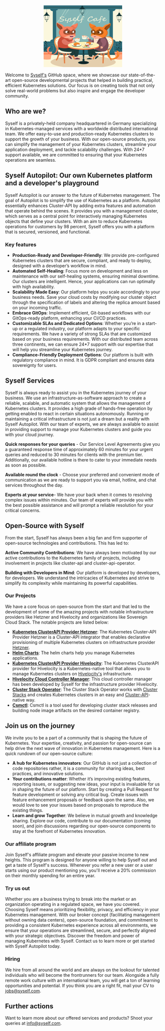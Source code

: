 <p align="center">
  <img src="https://github.com/Sayanta66/test-readme/blob/main/img/03-1.png" width="255" height="200" alt="Ory - open source security infrastructure" />
</p>

Welcome to [Syself's](https://syself.com/) GitHub space, where we showcase our state-of-the-art open-source developmental projects that helped in building practical, efficient Kubernetes solutions. Our focus is on creating tools that not only solve real-world problems but also inspire and engage the developer community. 

## Who are we?
Syself is a privately-held company headquartered in Germany specializing in Kubernetes-managed services with a worldwide distributed international team. We offer easy-to-use and production-ready Kubernetes clusters to support the growth of your business. With our open-source products, you can simplify the management of your Kubernetes clusters, streamline your application deployment, and tackle scalability challenges. With 24*7 support available, we are committed to ensuring that your Kubernetes operations are seamless. 

## Syself Autopilot: Our own Kubernetes platform and a developer's playground
Syself Autopilot is our answer to the future of Kubernetes management. The goal of Autopilot is to simplify the use of Kubernetes as a platform. Autopilot essentially enhances Cluster-API by adding extra features and automation that operate behind the scenes. It provides you with a management cluster, which serves as a central point for interactively managing Kubernetes objects that define your clusters. With an aim to reduce Kubernetes operations for customers by 98 percent, Syself offers you with a platform that is secured, versioned, and functional.  

### Key features

- **Production-Ready and Developer-Friendly**: We provide pre-configured Kubernetes clusters that are secure, compliant, and ready to deploy, designed with a developer’s workflow in mind.
- **Automated Self-Healing**: Focus more on development and less on maintenance with our self-healing systems, ensuring minimal downtime. Our clusters are intelligent. Hence, your applications can run optimally with high availability.
- **Scalability Made Easy**: Our platform helps you scale accordingly to your business needs. Save your cloud costs by modifying our cluster object through the specification of labels and altering the replica amount based on your incoming traffic. 
- **Embrace GitOps**: Implement efficient, Git-based workflows with our GitOps-ready platform, enhancing your CI/CD practices.
- **Customizable SLAs and Dedicated Options**: Whether you’re in a start-up or a regulated industry, our platform adapts to your specific requirements. We have a variety of strong SLAs that are customized based on your business requirements. With our distributed team across three continents, we can ensure 24*7 support with our expertise that will help you streamline your Kubernetes journey.
- **Compliance-Friendly Deployment Options**: Our platform is built with regulatory compliance in mind. It is GDPR compliant and ensures data sovereignty for users.

## Syself Services
Syself is always ready to assist you in the Kubernetes journey of your business. We use an infrastructure-as-software approach to create a reliable, scalable, and automatic system that allows the management of Kubernetes clusters. It provides a high grade of hands-free operation by getting enabled to react in certain situations autonomously. Running or maintaining a critical infrastructure is not just a dream but a reality with Syself Autopilot. With our team of experts, we are always available to assist in providing support to manage your Kubernetes clusters and guide you with your cloud journey.

**Quick responses for your queries** - Our Service Level Agreements give you a guaranteed response time of approximately 60 minutes for your urgent queries and reduced to 30 minutes for clients with the premium tier. Additionally, our available hotline is there to cater to your immediate needs as soon as possible.

**Available round the clock** - Choose your preferred and convenient mode of communication as we are ready to support you via email, hotline, and chat services throughout the day.

**Experts at your service**- We have your back when it comes to resolving complex issues within minutes. Our team of experts will provide you with the best possible assistance and will prompt a reliable resolution for your critical concerns.  

## Open-Source with Syself
From the start, Syself has always been a big fan and firm supporter of open-source technologies and contributions. This has led to:

**Active Community Contributions**: We have always been motivated by our active contributions to the Kubernetes family of projects, including involvement in projects like cluster-api and cluster-api-operator.

**Building with Developers in Mind**: Our platform is developed by developers, for developers. We understand the intricacies of Kubernetes and strive to simplify its complexity while maintaining its powerful capabilities.

### Our Projects
We have a core focus on open-source from the start and that led to the development of some of the amazing projects with notable infrastructure providers like Hetzner and Hivelocity and organizations like Sovereign Cloud Stack. The notable projects are listed below:
- **[Kubernetes ClusterAPI Provider Hetzner](https://github.com/syself/cluster-api-provider-hetzner)**: The Kubernetes Cluster-API Provider Hetzner is a Cluster-API integrator that enables declarative provisioning of multiple Kubernetes clusters on infrastructure provider [Hetzner](https://hetzner.cloud/).
- **[Helm Charts](https://github.com/syself/charts)**: The helm charts help you manage Kubernetes applications.
- **[Kubernetes ClusterAPI Provider Hivelocity](https://github.com/hivelocity/cluster-api-provider-hivelocity)**: The Kubernetes ClusterAPI provider for Hivelocity is a Kubernetes-native tool that allows you to manage Kubernetes clusters on [Hivelocity's](https://www.hivelocity.net/) infrastructure.
- **[Hivelocity Cloud Controller Manager](https://github.com/hivelocity/hivelocity-cloud-controller-manager)**: This cloud controller manager has been developed by Syself for the infrastructure provider Hivelocity.
- **[Cluster Stack Operator](https://github.com/SovereignCloudStack/cluster-stack-operator)**: The Cluster Stack Operator works with [Cluster Stacks](https://github.com/SovereignCloudStack/cluster-stacks) and creates Kubernetes clusters in an easy and [Cluster-API](https://github.com/kubernetes-sigs/cluster-api)-native way.
- **[Csmctl](https://github.com/SovereignCloudStack/csmctl)**: Csmctl is a tool used for developing cluster stack releases and building node image artifacts on the desired container registry.

## Join us on the journey
We invite you to be a part of a community that is shaping the future of Kubernetes. Your expertise, creativity, and passion for open-source can help drive the next wave of innovation in Kubernetes management. Here is a quick rundown of our open-source culture: 
* **A hub for Kubernetes innovators**: Our GitHub is not just a collection of code repositories rather, it is a community for sharing ideas, best practices, and innovative solutions.
* **Your contributions matter**: Whether it’s improving existing features, reporting issues, or suggesting new ideas, your input is invaluable for us in shaping the future of our platform. Start by creating a Pull Request for feature development or solving any critical bug. Create issues with feature enhancement proposals or feedback upon the same. Also, we would love to see your issues based on proposals to reproduce the existing things.  
* **Learn and grow Together**: We believe in mutual growth and knowledge sharing. Explore our code, contribute to our documentation (coming soon), and join discussions regarding our open-source components to stay at the forefront of Kubernetes innovation.

### Our affiliate program
Join Syself's affiliate program and elevate your passive income to new heights. This program is designed for anyone willing to help Syself out and get a taste of Syself's success. Whenever you refer a new user or a user starts using our product mentioning you, you'll receive a 20% commission on their monthly spending for an entire year.

### Try us out
Whether you are a business trying to break into the market or an organization operating in a regulated space, we have you covered. Choosing Syself means prioritizing flexibility, privacy, and efficiency in your Kubernetes management. With our broker concept (facilitating management without owning data centers), open-source foundation, and commitment to providing a consistent Kubernetes experience across all environments, we ensure that your operations are streamlined, secure, and perfectly aligned with your strategic objectives. Discover the freedom and power of managing Kubernetes with Syself. Contact us to learn more or get started with Syself Autopilot today.

### Hiring
We hire from all around the world and are always on the lookout for talented individuals who will become the frontrunners for our team. Alongside a fully remote work culture with an international team, you will get a ton of learning opportunities and potential. If you think you are a right fit, mail your CV to <jobs@syself.com>.

## Further actions
Want to learn more about our offered services and products? Shoot your queries at <info@syself.com>.
